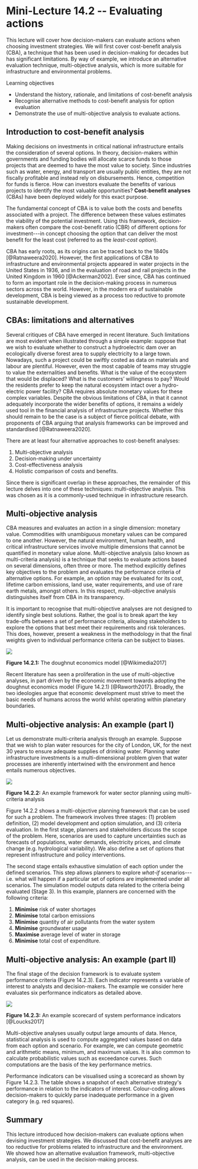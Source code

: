 # Mini-Lecture 14.2 -- Evaluating actions

This lecture will cover how decision-makers can evaluate actions when
choosing investment strategies. We will first cover cost-benefit
analysis (CBA), a technique that has been used in decision-making for
decades but has significant limitations. By way of example, we introduce
an alternative evaluation technique, multi-objective analysis, which is
more suitable for infrastructure and environmental problems.

Learning objectives

- Understand the history, rationale, and limitations of cost-benefit
  analysis
- Recognise alternative methods to cost-benefit analysis for option
  evaluation
- Demonstrate the use of multi-objective analysis to evaluate actions.

## Introduction to cost-benefit analysis

Making decisions on investments in critical national infrastructure
entails the consideration of several options. In theory, decision-makers
within governments and funding bodies will allocate scarce funds to
those projects that are deemed to have the most value to society. Since
industries such as water, energy, and transport are usually public
entities, they are not fiscally profitable and instead rely on
disbursements. Hence, competition for funds is fierce. How can investors
evaluate the benefits of various projects to identify the most valuable
opportunities? **Cost-benefit analyses** (CBAs) have been deployed
widely for this exact purpose.

The fundamental concept of CBA is to value both the costs and benefits
associated with a project. The difference between these values estimates
the viability of the potential investment. Using this framework,
decision-makers often compare the cost-benefit ratio (CBR) of different
options for investment---in concept choosing the option that can deliver
the most benefit for the least cost (referred to as the _least-cost
option_).

CBA has early roots, as its origins can be traced back to the 1840s
[@Ratnaweera2020]. However, the first applications of CBA to
infrastructure and environmental projects appeared in water projects in
the United States in 1936, and in the evaluation of road and rail
projects in the United Kingdom in 1960 [@Ackerman2002]. Ever since,
CBA has continued to form an important role in the decision-making
process in numerous sectors across the world. However, in the modern era
of sustainable development, CBA is being viewed as a process too
reductive to promote sustainable development.

## CBAs: limitations and alternatives

Several critiques of CBA have emerged in recent literature. Such limitations are most evident when illustrated through a simple example: suppose that we wish to evaluate whether to construct a hydroelectric dam over an ecologically diverse forest area to supply electricity to a large town. Nowadays, such a project could be swiftly costed as data on materials and labour are plentiful. However, even the most capable of teams may struggle to value the externalities and benefits. What is the value of the ecosystem that would be displaced? What is the customers’ willingness to pay? Would the residents prefer to keep the natural ecosystem intact over a hydro-electric power facility? CBA requires absolute monetary values for these complex variables.
Despite the obvious limitations of CBA, in that it cannot adequately incorporate the wider benefits of options, it remains a widely used tool in the financial analysis of infrastructure projects. Whether this should remain to be the case is a subject of fierce political debate, with proponents of CBA arguing that analysis frameworks can be improved and standardised [@Ratnaweera2020].

There are at least four alternative approaches to cost-benefit analyses:

1. Multi-objective analysis
1. Decision-making under uncertainty
1. Cost-effectiveness analysis
1. Holistic comparison of costs and benefits.

Since there is significant overlap in these approaches, the remainder of
this lecture delves into one of these techniques: multi-objective
analysis. This was chosen as it is a commonly-used technique in
infrastructure research.

## Multi-objective analysis

CBA measures and evaluates an action in a single dimension: monetary
value. Commodities with unambiguous monetary values can be compared to
one another. However, the natural environment, human health, and
critical infrastructure services involve multiple dimensions that cannot
be quantified in monetary value alone. Multi-objective analysis (also
known as multi-criteria analysis) is a technique that seeks to evaluate
actions based on several dimensions, often three or more. The method
explicitly defines key objectives to the problem and evaluates the
performance criteria of alternative options. For example, an option may
be evaluated for its cost, lifetime carbon emissions, land use, water
requirements, and use of rare earth metals, amongst others. In this
respect, multi-objective analysis distinguishes itself from CBA in its
transparency.

It is important to recognise that multi-objective analyses are not
designed to identify single best solutions. Rather, the goal is to break
apart the key trade-offs between a set of performance criteria, allowing
stakeholders to explore the options that best meet their requirements
and risk tolerances. This does, however, present a weakness in the
methodology in that the final weights given to individual performance
criteria can be subject to biases.

![](assets/Figure_14.2.1.png)

**Figure 14.2.1:** The doughnut economics model [@Wikimedia2017]

Recent literature has seen a proliferation in the use of multi-objective
analyses, in part driven by the economic movement towards adopting the
doughnut economics model (Figure 14.2.1) [@Raworth2017]. Broadly, the
two ideologies argue that economic development must strive to meet the
basic needs of humans across the world whilst operating within planetary
boundaries.

## Multi-objective analysis: An example (part I)

Let us demonstrate multi-criteria analysis through an example. Suppose
that we wish to plan water resources for the city of London, UK, for the
next 30 years to ensure adequate supplies of drinking water. Planning
water infrastructure investments is a multi-dimensional problem given
that water processes are inherently intertwined with the environment and
hence entails numerous objectives.

![](assets/Figure_14.2.2.png)

**Figure 14.2.2:** An example framework for water sector planning using
multi-criteria analysis

Figure 14.2.2 shows a multi-objective planning framework that can be
used for such a problem. The framework involves three stages: (1)
problem definition, (2) model development and option simulation, and (3)
criteria evaluation. In the first stage, planners and stakeholders
discuss the scope of the problem. Here, scenarios are used to capture
uncertainties such as forecasts of populations, water demands,
electricity prices, and climate change (e.g. hydrological variability).
We also define a set of options that represent infrastructure and policy
interventions.

The second stage entails exhaustive simulation of each option under the
defined scenarios. This step allows planners to explore _what-if_
scenarios---i.e. what will happen if a particular set of options are
implemented under all scenarios. The simulation model outputs data
related to the criteria being evaluated (Stage 3). In this example,
planners are concerned with the following criteria:

1.  **Minimise** risk of water shortages
2.  **Minimise** total carbon emissions
3.  **Minimise** quantity of air pollutants from the water system
4.  **Minimise** groundwater usage
5.  **Maximise** average level of water in storage
6.  **Minimise** total cost of expenditure.

## Multi-objective analysis: An example (part II)

The final stage of the decision framework is to evaluate system
performance criteria (Figure 14.2.3). Each indicator represents a
variable of interest to analysts and decision-makers. The example we
consider here evaluates six performance indicators as detailed above.

![](assets/Figure_14.2.3.png)

**Figure 14.2.3:** An example scorecard of system performance indicators
[@Loucks2017]

Multi-objective analyses usually output large amounts of data. Hence,
statistical analysis is used to compute aggregated values based on data
from each option and scenario. For example, we can compute geometric and
arithmetic means, minimum, and maximum values. It is also common to
calculate probabilistic values such as exceedance curves. Such
computations are the basis of the key performance metrics.

Performance indicators can be visualised using a scorecard as shown by
Figure 14.2.3. The table shows a snapshot of each alternative strategy's
performance in relation to the indicators of interest. Colour-coding
allows decision-makers to quickly parse inadequate performance in a
given category (e.g. red squares).

## Summary

This lecture introduced how decision-makers can evaluate options when
devising investment strategies. We discussed that cost-benefit analyses
are too reductive for problems related to infrastructure and the
environment. We showed how an alternative evaluation framework,
multi-objective analysis, can be used in the decision-making process.
